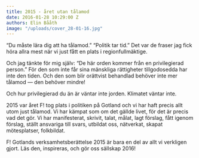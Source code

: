 ```yaml
---
title: 2015 - året utan tålamod
date: 2016-01-28 10:29:00 Z
authors: Elin Bååth
image: "/uploads/cover_28-01-16.jpg"
---
```


“Du måste lära dig att ha tålamod.” “Politik tar tid.” Det var de fraser jag fick höra allra mest när vi just fått en plats i regionfullmäktige.

Och jag tänkte för mig själv: “De här orden kommer från en privilegierad person.” För den som inte får sina mänskliga rättigheter tillgodosedda har inte den tiden. Och den som blir orättvist behandlad behöver inte mer tålamod — den behöver mindre!

Och hur privilegierad du än är väntar inte jorden. Klimatet väntar inte.

2015 var året F! tog plats i politiken på Gotland och vi har haft precis allt utom just tålamod. Vi har kämpat som om det gällde livet, för det är precis vad det gör. Vi har manifesterat, skrivit, talat, målat, lagt förslag, fått igenom förslag, ställt ansvariga till svars, utbildat oss, nätverkat, skapat mötesplatser, folkbildat.

F! Gotlands verksamhetsberättelse 2015 är bara en del av allt vi verkligen gjort. Läs den, inspireras, och gör oss sällskap 2016!
